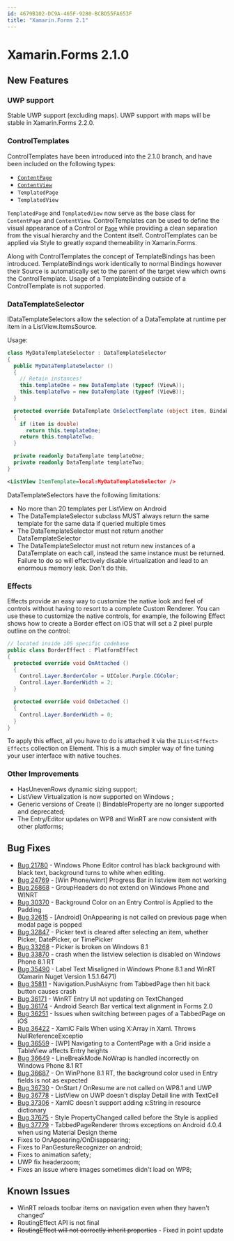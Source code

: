 ```yaml
---
id: 4679B102-DC9A-465F-9280-BCBD55FA653F
title: "Xamarin.Forms 2.1"
---
```


# Xamarin.Forms 2.1.0

## New Features ##

### UWP support
Stable UWP support (excluding maps). UWP support with maps will be stable in Xamarin.Forms 2.2.0.

### ControlTemplates ###

ControlTemplates have been introduced into the 2.1.0 branch, and have been included on the following types:

- [`ContentPage`](https://developer.xamarin.com/api/type/Xamarin.Forms.ContentPage/)
- [`ContentView`](https://developer.xamarin.com/api/type/Xamarin.Forms.ContentView/)
- `TemplatedPage`
- `TemplatedView`

`TemplatedPage` and `TemplatedView` now serve as the base class for `ContentPage` and `ContentView`. ControlTemplates can be used to define the visual appearance of a Control or [`Page`](http://developer.xamarin.com/api/type/Xamarin.Forms.Page/) while providing a clean separation from the visual hierarchy and the Content itself. ControlTemplates can be applied via Style to greatly expand themeability in Xamarin.Forms.

Along with ControlTemplates the concept of TemplateBindings has been introduced. TemplateBindings work identically to normal Bindings however their Source is automatically set to the parent of the target view which owns the ControlTemplate. Usage of a TemplateBinding outside of a ControlTemplate is not supported.

### DataTemplateSelector ###

IDataTemplateSelectors allow the selection of a DataTemplate at runtime per item in a ListView.ItemsSource.

Usage:

```csharp
class MyDataTemplateSelector : DataTemplateSelector
{
  public MyDataTemplateSelector ()
  {
    // Retain instances!
    this.templateOne = new DataTemplate (typeof (ViewA));
    this.templateTwo = new DataTemplate (typeof (ViewB));
  }

  protected override DataTemplate OnSelectTemplate (object item, BindableObject container)
  {
    if (item is double)
      return this.templateOne;
    return this.templateTwo;
  }

  private readonly DataTemplate templateOne;
  private readonly DataTemplate templateTwo;
}
```

```xml
<ListView ItemTemplate=local:MyDataTemplateSelector />
```

DataTemplateSelectors have the following limitations:

- No more than 20 templates per ListView on Android
- The DataTemplateSelector subclass MUST always return the same template for the same data if queried multiple times
- The DataTemplateSelector must not return another DataTemplateSelector
- The DataTemplateSelector must not return new instances of a DataTemplate on each call, instead the same instance must be returned. Failure to do so will effectively disable virtualization and lead to an enormous memory leak. Don't do this.

### Effects ###

Effects provide an easy way to customize the native look and feel of controls without having to resort to a complete Custom Renderer.   You can use these to customize the native controls, for example, the following Effect shows how to create a Border effect on iOS that will set a 2 pixel purple outline on the control:

```csharp
// located inside iOS specific codebase
public class BorderEffect : PlatformEffect
{
  protected override void OnAttached ()
  {
    Control.Layer.BorderColor = UIColor.Purple.CGColor;
    Control.Layer.BorderWidth = 2;
  }

  protected override void OnDetached ()
  {
    Control.Layer.BorderWidth = 0;
  }
}
```

To apply this effect, all you have to do is attached it via the `IList<Effect> Effects` collection on Element.   This is a much simpler way of fine tuning your user interface with native touches.

### Other Improvements ###

 - HasUnevenRows dynamic sizing support;
 - ListView Virtualization is now supported on Windows ;
 - Generic versions of Create () BindableProperty are no longer supported and deprecated;
 - The Entry/Editor updates on WP8 and WinRT are now consistent with other platforms;

## Bug Fixes ##

 - [Bug 21780](https://bugzilla.xamarin.com/show_bug.cgi?id=21780) - Windows Phone Editor control has black background with black text, background turns to white when editing.
 - [Bug 24769](https://bugzilla.xamarin.com/show_bug.cgi?id=24769) - [Win Phone/winrt] Progress Bar in listview item not working
 - [Bug 26868](https://bugzilla.xamarin.com/show_bug.cgi?id=26868) - GroupHeaders do not extend on Windows Phone and WINRT
 - [Bug 30370](https://bugzilla.xamarin.com/show_bug.cgi?id=30370) - Background Color on an Entry Control is Applied to the Padding
 - [Bug 32615](https://bugzilla.xamarin.com/show_bug.cgi?id=32615) - [Android] OnAppearing is not called on previous page when modal page is popped
 - [Bug 32847](https://bugzilla.xamarin.com/show_bug.cgi?id=32847) - Picker text is cleared after selecting an item, whether Picker, DatePicker, or TimePicker
 - [Bug 33268](https://bugzilla.xamarin.com/show_bug.cgi?id=33268) - Picker is broken on Windows 8.1
 - [Bug 33870](https://bugzilla.xamarin.com/show_bug.cgi?id=33870) - crash when the listview selection is disabled on Windows Phone 8.1 RT
 - [Bug 35490](https://bugzilla.xamarin.com/show_bug.cgi?id=35490) - Label Text Misaligned in Windows Phone 8.1 and WinRT (Xamarin Nuget Version 1.5.1.6471)
 - [Bug 35811](https://bugzilla.xamarin.com/show_bug.cgi?id=35811) - Navigation.PushAsync from TabbedPage then hit back button causes crash
 - [Bug 36171](https://bugzilla.xamarin.com/show_bug.cgi?id=36171) - WinRT Entry UI not updating on TextChanged
 - [Bug 36174](https://bugzilla.xamarin.com/show_bug.cgi?id=36174) - Android Search Bar vertical text alignment in Forms 2.0
 - [Bug 36251](https://bugzilla.xamarin.com/show_bug.cgi?id=36251) - Issues when switching between pages of a TabbedPage on iOS
 - [Bug 36422](https://bugzilla.xamarin.com/show_bug.cgi?id=36422) - XamlC Fails When using X:Array in Xaml. Throws NullReferenceExceptio
 - [Bug 36559](https://bugzilla.xamarin.com/show_bug.cgi?id=36559) - [WP] Navigating to a ContentPage with a Grid inside a TableView affects Entry heights
 - [Bug 36649](https://bugzilla.xamarin.com/show_bug.cgi?id=36649) - LineBreakMode.NoWrap is handled incorrectly on Windows Phone 8.1 RT
 - [Bug 36687](https://bugzilla.xamarin.com/show_bug.cgi?id=36687) - On WinPhone 8.1 RT, the background color used in Entry fields is not as expected
 - [Bug 36730](https://bugzilla.xamarin.com/show_bug.cgi?id=36730) - OnStart / OnResume are not called on WP8.1 and UWP
 - [Bug 36778](https://bugzilla.xamarin.com/show_bug.cgi?id=36778) - ListView on UWP doesn't display Detail line with TextCell
 - [Bug 37306](https://bugzilla.xamarin.com/show_bug.cgi?id=37306) - XamlC doesn´t support adding x:String in resource dictionary
 - [Bug 37675](https://bugzilla.xamarin.com/show_bug.cgi?id=37675) - Style PropertyChanged called before the Style is applied
 - [Bug 37779](https://bugzilla.xamarin.com/show_bug.cgi?id=37779) - TabbedPageRenderer throws exceptions on Android 4.0.4 when using Material Design theme
 - Fixes to OnAppearing/OnDisappearing;
 - Fixes to PanGestureRecognizer on android;
 - Fixes to animation safety;
 - UWP fix headerzoom;
 - Fixes an issue where images sometimes didn't load on WP8;


## Known Issues ##

- WinRT reloads toolbar items on navigation even when they haven't changed'
- RoutingEffect API is not final
- <del>RoutingEffect will not correctly inherit properties</del> - Fixed in point update

